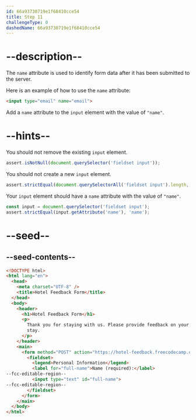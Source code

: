 ```yaml
---
id: 66a93730719e1f68410cce54
title: Step 11
challengeType: 0
dashedName: 66a93730719e1f68410cce54
---
```


# --description--

The `name` attribute is used to identify form data after it has been submitted to the server.

Here is an example of how to use the `name` attribute:

```html
<input type="email" name="email">
```

Add a `name` attribute to the `input` element with the value of `"name"`.

# --hints--

You should not remove the existing `input` element.

```js
assert.isNotNull(document.querySelector('fieldset input'));
```

You should not create a new `input` element.

```js
assert.strictEqual(document.querySelectorAll('fieldset input').length, 1);
```

Your `input` element should have a `name` attribute with the value of `"name"`.

```js
const input = document.querySelector('fieldset input');
assert.strictEqual(input.getAttribute('name'), 'name');
```

# --seed--

## --seed-contents--

```html
<!DOCTYPE html>
<html lang="en">
  <head>
    <meta charset="UTF-8" />
    <title>Hotel Feedback Form</title>
  </head>
  <body>
    <header>
      <h1>Hotel Feedback Form</h1>
      <p>
        Thank you for staying with us. Please provide feedback on your recent
        stay.
      </p>
    </header>
    <main>
      <form method="POST" action="https://hotel-feedback.freecodecamp.org">
        <fieldset>
          <legend>Personal Information</legend>
          <label for="full-name">Name (required):</label>
--fcc-editable-region--
          <input type="text" id="full-name">
--fcc-editable-region--
        </fieldset>
      </form>
    </main>
  </body>
</html>
```
